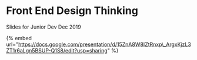 # Front End Design Thinking

Slides for Junior Dev Dec 2019

{% embed url="https://docs.google.com/presentation/d/15ZnA8W8IZtRnxp\_ArgxKjzL3ZT1r6aLgn5BSUP-Q1S8/edit?usp=sharing" %}



